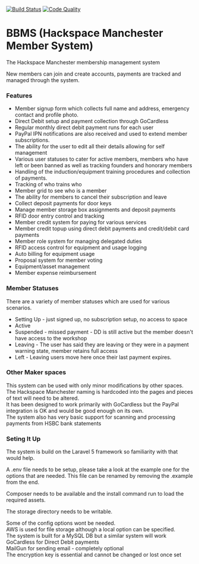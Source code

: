 [![Build Status](https://img.shields.io/travis/ArthurGuy/BBMembershipSystem.svg?style=flat-square)](https://travis-ci.org/ArthurGuy/BBMembershipSystem)
[![Code Quality](https://img.shields.io/scrutinizer/g/ArthurGuy/BBMembershipSystem.svg?style=flat-square)](https://scrutinizer-ci.com/g/ArthurGuy/BBMembershipSystem)

BBMS (Hackspace Manchester Member System)
====================

The Hackspace Manchester membership management system

New members can join and create accounts, payments are tracked and managed through the system.


### Features
* Member signup form which collects full name and address, emergency contact and profile photo.
* Direct Debit setup and payment collection through GoCardless
* Regular monthly direct debit payment runs for each user
* PayPal IPN notifications are also received and used to extend member subscriptions.
* The ability for the user to edit all their details allowing for self management
* Various user statuses to cater for active members, members who have left or been banned as well as tracking founders and honorary members
* Handling of the induction/equipment training procedures and collection of payments.
* Tracking of who trains who
* Member grid to see who is a member
* The ability for members to cancel their subscription and leave
* Collect deposit payments for door keys
* Manage member storage box assignments and deposit payments
* RFID door entry control and tracking
* Member credit system for paying for various services
* Member credit topup using direct debit payments and credit/debit card payments
* Member role system for managing delegated duties
* RFID access control for equipment and usage logging
* Auto billing for equipment usage
* Proposal system for member voting
* Equipment/asset management
* Member expense reimbursement


### Member Statuses
There are a variety of member statuses which are used for various scenarios.
* Setting Up - just signed up, no subscription setup, no access to space
* Active
* Suspended - missed payment - DD is still active but the member doesn't have access to the workshop
* Leaving - The user has said they are leaving or they were in a payment warning state, member retains full access
* Left - Leaving users move here once their last payment expires.


### Other Maker spaces
This system can be used with only minor modifications by other spaces.<br />
The Hackspace Manchester naming is hardcoded into the pages and pieces of text will need to be altered.<br />
It has been designed to work primarily with GoCardless but the PayPal integration is OK and would be good enough on its own.<br />
The system also has very basic support for scanning and processing payments from HSBC bank statements


### Seting It Up
The system is build on the Laravel 5 framework so familiarity with that would help.

A .env file needs to be setup, please take a look at the example one for the options that are needed.
This file can be renamed by removing the .example from the end.

Composer needs to be available and the install command run to load the required assets.

The storage directory needs to be writable. 

Some of the config options wont be needed.<br />
AWS is used for file storage although a local option can be specified.<br />
The system is built for a MySQL DB but a similar system will work<br />
GoCardless for Direct Debit payments<br />
MailGun for sending email - completely optional<br />
The encryption key is essential and cannot be changed or lost once set<br />
